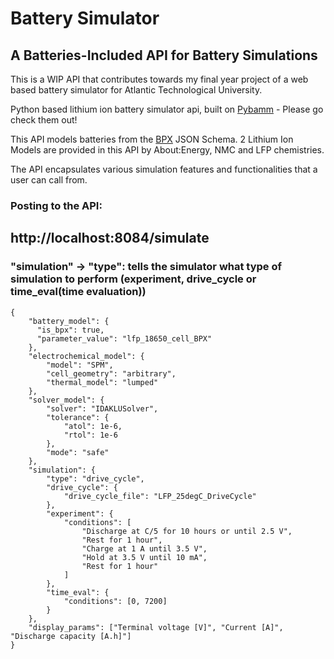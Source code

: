 # Battery Simulator 
## A Batteries-Included API for Battery Simulations

This is a WIP API that contributes towards my final year project of a web based battery simulator for Atlantic Technological University.

Python based lithium ion battery simulator api, built on [Pybamm](https://github.com/pybamm-team/PyBaMM) - Please go check them out!

This API models batteries from the [BPX](https://github.com/FaradayInstitution/BPX) JSON Schema. 2 Lithium Ion Models are provided in this API by About:Energy,
NMC and LFP chemistries.

The API encapsulates various simulation features and functionalities that a user can call from.

### Posting to the API:
## http://localhost:8084/simulate
### "simulation" -> "type": tells the simulator what type of simulation to perform (experiment, drive_cycle or time_eval(time evaluation))
```
{
    "battery_model": {
      "is_bpx": true,
      "parameter_value": "lfp_18650_cell_BPX"
    },
    "electrochemical_model": {
        "model": "SPM",
        "cell_geometry": "arbitrary",
        "thermal_model": "lumped"
    },
    "solver_model": {
        "solver": "IDAKLUSolver",
        "tolerance": {
            "atol": 1e-6,
            "rtol": 1e-6
        },
        "mode": "safe"
    },
    "simulation": {
        "type": "drive_cycle", 
        "drive_cycle": {
            "drive_cycle_file": "LFP_25degC_DriveCycle"
        },
        "experiment": {
            "conditions": [
                "Discharge at C/5 for 10 hours or until 2.5 V",
                "Rest for 1 hour",
                "Charge at 1 A until 3.5 V",
                "Hold at 3.5 V until 10 mA",
                "Rest for 1 hour"
            ]
        },
        "time_eval": {
            "conditions": [0, 7200]
        }
    },
    "display_params": ["Terminal voltage [V]", "Current [A]", "Discharge capacity [A.h]"]
}
```

